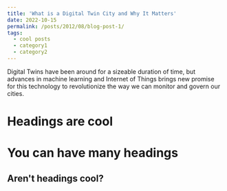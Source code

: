 ```yaml
---
title: 'What is a Digital Twin City and Why It Matters'
date: 2022-10-15
permalink: /posts/2012/08/blog-post-1/
tags:
  - cool posts
  - category1
  - category2
---
```


Digital Twins have been around for a sizeable duration of time, but advances in machine learning and Internet of Things brings new promise for this technology to revolutionize the way we can monitor and govern our cities.

Headings are cool
======

You can have many headings
======

Aren't headings cool?
------
